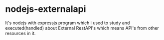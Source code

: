 # nodejs-externalapi
It's nodejs with expressjs program which i used to study and executed(handled) about External RestAPI's which means API's from other resources in it.
